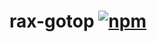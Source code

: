 # rax-gotop [![npm](https://img.shields.io/npm/v/rax-gotop.svg)](https://www.npmjs.com/package/rax-gotop)
